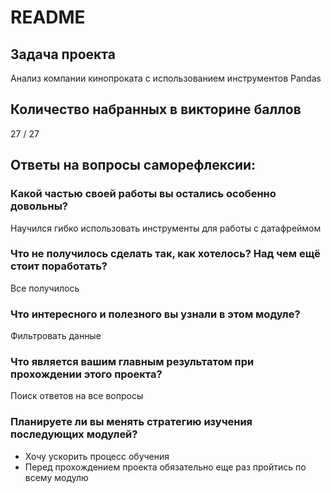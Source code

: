 # README

## Задача проекта
Анализ компании кинопроката с использованием инструментов Pandas

## Количество набранных в викторине баллов
27 / 27

## Ответы на вопросы саморефлексии:
### Какой частью своей работы вы остались особенно довольны?
Научился гибко использовать инструменты для работы с датафреймом
### Что не получилось сделать так, как хотелось? Над чем ещё стоит поработать?
Все получилось
### Что интересного и полезного вы узнали в этом модуле?
Фильтровать данные
### Что является вашим главным результатом при прохождении этого проекта?
Поиск ответов на все вопросы
### Планируете ли вы менять стратегию изучения последующих модулей?
- Хочу ускорить процесс обучения
- Перед прохождением проекта обязательно еще раз пройтись по всему модулю

